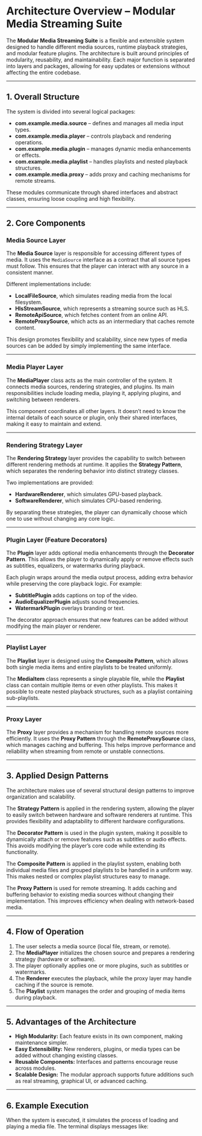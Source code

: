 # Architecture Overview – Modular Media Streaming Suite

The **Modular Media Streaming Suite** is a flexible and extensible system designed to handle different media sources, runtime playback strategies, and modular feature plugins. The architecture is built around principles of modularity, reusability, and maintainability. Each major function is separated into layers and packages, allowing for easy updates or extensions without affecting the entire codebase.

--------------------------------------------------------------------------------------------

## 1. Overall Structure

The system is divided into several logical packages:

- **com.example.media.source** – defines and manages all media input types.
- **com.example.media.player** – controls playback and rendering operations.
- **com.example.media.plugin** – manages dynamic media enhancements or effects.
- **com.example.media.playlist** – handles playlists and nested playback structures.
- **com.example.media.proxy** – adds proxy and caching mechanisms for remote streams.

These modules communicate through shared interfaces and abstract classes, ensuring loose coupling and high flexibility.

---------------------------------------------------------------------------------------------

## 2. Core Components

### Media Source Layer
The **Media Source** layer is responsible for accessing different types of media. It uses the `MediaSource` interface as a contract that all source types must follow. This ensures that the player can interact with any source in a consistent manner.

Different implementations include:
- **LocalFileSource**, which simulates reading media from the local filesystem.
- **HlsStreamSource**, which represents a streaming source such as HLS.
- **RemoteApiSource**, which fetches content from an online API.
- **RemoteProxySource**, which acts as an intermediary that caches remote content.

This design promotes flexibility and scalability, since new types of media sources can be added by simply implementing the same interface.

---------------------------------------------------------------------------------------------

### Media Player Layer
The **MediaPlayer** class acts as the main controller of the system. It connects media sources, rendering strategies, and plugins. Its main responsibilities include loading media, playing it, applying plugins, and switching between renderers.  

This component coordinates all other layers. It doesn’t need to know the internal details of each source or plugin, only their shared interfaces, making it easy to maintain and extend.

---------------------------------------------------------------------------------------------

### Rendering Strategy Layer
The **Rendering Strategy** layer provides the capability to switch between different rendering methods at runtime. It applies the **Strategy Pattern**, which separates the rendering behavior into distinct strategy classes.

Two implementations are provided:
- **HardwareRenderer**, which simulates GPU-based playback.
- **SoftwareRenderer**, which simulates CPU-based rendering.

By separating these strategies, the player can dynamically choose which one to use without changing any core logic.

---------------------------------------------------------------------------------------------

### Plugin Layer (Feature Decorators)
The **Plugin** layer adds optional media enhancements through the **Decorator Pattern**. This allows the player to dynamically apply or remove effects such as subtitles, equalizers, or watermarks during playback.

Each plugin wraps around the media output process, adding extra behavior while preserving the core playback logic. For example:
- **SubtitlePlugin** adds captions on top of the video.
- **AudioEqualizerPlugin** adjusts sound frequencies.
- **WatermarkPlugin** overlays branding or text.

The decorator approach ensures that new features can be added without modifying the main player or renderer.

---------------------------------------------------------------------------------------------

### Playlist Layer
The **Playlist** layer is designed using the **Composite Pattern**, which allows both single media items and entire playlists to be treated uniformly.  

The **MediaItem** class represents a single playable file, while the **Playlist** class can contain multiple items or even other playlists. This makes it possible to create nested playback structures, such as a playlist containing sub-playlists.

---------------------------------------------------------------------------------------------

### Proxy Layer
The **Proxy** layer provides a mechanism for handling remote sources more efficiently. It uses the **Proxy Pattern** through the **RemoteProxySource** class, which manages caching and buffering. This helps improve performance and reliability when streaming from remote or unstable connections.

---------------------------------------------------------------------------------------------

## 3. Applied Design Patterns

The architecture makes use of several structural design patterns to improve organization and scalability.  

The **Strategy Pattern** is applied in the rendering system, allowing the player to easily switch between hardware and software renderers at runtime. This provides flexibility and adaptability to different hardware configurations.  

The **Decorator Pattern** is used in the plugin system, making it possible to dynamically attach or remove features such as subtitles or audio effects. This avoids modifying the player’s core code while extending its functionality.  

The **Composite Pattern** is applied in the playlist system, enabling both individual media files and grouped playlists to be handled in a uniform way. This makes nested or complex playlist structures easy to manage.  

The **Proxy Pattern** is used for remote streaming. It adds caching and buffering behavior to existing media sources without changing their implementation. This improves efficiency when dealing with network-based media.

---------------------------------------------------------------------------------------------

## 4. Flow of Operation

1. The user selects a media source (local file, stream, or remote).
2. The **MediaPlayer** initializes the chosen source and prepares a rendering strategy (hardware or software).
3. The player optionally applies one or more plugins, such as subtitles or watermarks.
4. The **Renderer** executes the playback, while the proxy layer may handle caching if the source is remote.
5. The **Playlist** system manages the order and grouping of media items during playback.

---------------------------------------------------------------------------------------------

## 5. Advantages of the Architecture

- **High Modularity:** Each feature exists in its own component, making maintenance simpler.
- **Easy Extensibility:** New renderers, plugins, or media types can be added without changing existing classes.
- **Reusable Components:** Interfaces and patterns encourage reuse across modules.
- **Scalable Design:** The modular approach supports future additions such as real streaming, graphical UI, or advanced caching.

---------------------------------------------------------------------------------------------

## 6. Example Execution

When the system is executed, it simulates the process of loading and playing a media file. The terminal displays messages like:

